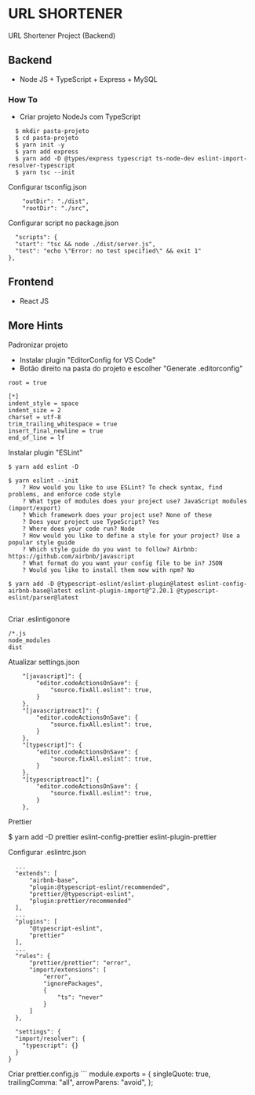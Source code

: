 # URL SHORTENER

URL Shortener Project (Backend)


## Backend

* Node JS + TypeScript + Express + MySQL

### How To

* Criar projeto NodeJs com TypeScript

```
  $ mkdir pasta-projeto
  $ cd pasta-projeto
  $ yarn init -y
  $ yarn add express
  $ yarn add -D @types/express typescript ts-node-dev eslint-import-resolver-typescript
  $ yarn tsc --init
```

Configurar tsconfig.json
```
    "outDir": "./dist",
    "rootDir": "./src",
```

Configurar script no package.json
  ```
    "scripts": {
    "start": "tsc && node ./dist/server.js",
    "test": "echo \"Error: no test specified\" && exit 1"
  },
  ```

## Frontend

* React JS

## More Hints

Padronizar projeto

  * Instalar plugin "EditorConfig for VS Code"
  * Botão direito na pasta do projeto e escolher "Generate .editorconfig"

  ```
  root = true

  [*]
  indent_style = space
  indent_size = 2
  charset = utf-8
  trim_trailing_whitespace = true
  insert_final_newline = true
  end_of_line = lf
  ```

Instalar plugin "ESLint"

```
$ yarn add eslint -D

$ yarn eslint --init
    ? How would you like to use ESLint? To check syntax, find problems, and enforce code style
    ? What type of modules does your project use? JavaScript modules (import/export)
    ? Which framework does your project use? None of these
    ? Does your project use TypeScript? Yes
    ? Where does your code run? Node
    ? How would you like to define a style for your project? Use a popular style guide
    ? Which style guide do you want to follow? Airbnb: https://github.com/airbnb/javascript
    ? What format do you want your config file to be in? JSON
    ? Would you like to install them now with npm? No

$ yarn add -D @typescript-eslint/eslint-plugin@latest eslint-config-airbnb-base@latest eslint-plugin-import@^2.20.1 @typescript-eslint/parser@latest


```

Criar .eslintigonore
  ```
  /*.js
  node_modules
  dist
  ```

Atualizar settings.json
```
    "[javascript]": {
        "editor.codeActionsOnSave": {
            "source.fixAll.eslint": true,
        }
    },
    "[javascriptreact]": {
        "editor.codeActionsOnSave": {
            "source.fixAll.eslint": true,
        }
    },
    "[typescript]": {
        "editor.codeActionsOnSave": {
            "source.fixAll.eslint": true,
        }
    },
    "[typescriptreact]": {
        "editor.codeActionsOnSave": {
            "source.fixAll.eslint": true,
        }
    },
```

Prettier

  $ yarn add -D prettier eslint-config-prettier eslint-plugin-prettier

  Configurar .eslintrc.json
  ```
    ...
    "extends": [
        "airbnb-base",
        "plugin:@typescript-eslint/recommended",
        "prettier/@typescript-eslint",
        "plugin:prettier/recommended"
    ],
    ...
    "plugins": [
        "@typescript-eslint",
        "prettier"
    ],
    ...
    "rules": {
        "prettier/prettier": "error",
        "import/extensions": [
            "error",
            "ignorePackages",
            {
                "ts": "never"
            }
        ]
    },

    "settings": {
    "import/resolver": {
      "typescript": {}
    }
  }
  ```

Criar prettier.config.js
	```
  module.exports = {
		singleQuote: true,
		trailingComma: "all",
		arrowParens: "avoid",
	};
  ```

